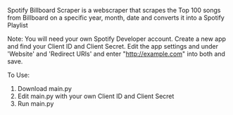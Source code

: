 Spotify Billboard Scraper is a webscraper that scrapes the Top 100 songs from Billboard on a specific year, month, date and converts it into a Spotify Playlist

Note:
You will need your own Spotify Developer account. Create a new app and find your Client ID and Client Secret.
Edit the app settings and under 'Website' and 'Redirect URIs' and enter "http://example.com" into both and save.

To Use:
1. Download main.py
2. Edit main.py with your own Client ID and Client Secret
3. Run main.py


